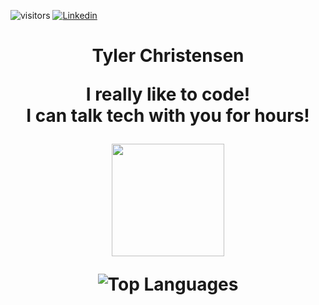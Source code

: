 ![visitors](https://visitor-badge.glitch.me/badge?page_id=${Tylerchristensen100}.${Tylerchristensen100.github.io})
[![Linkedin](https://img.shields.io/badge/linked-in-369?style=flat-square&logo=linkedin&logoColor=white&color=blue)](https://www.linkedin.com/in/tyler-c-83900b11b/)



<h1 align="center">Tyler Christensen
  
  
  I really like to code!
  <br>
  I can talk tech with you for hours!
  <br>
  

<div align="center">
<img height="180em" src="https://github-readme-stats.vercel.app/api?username=Tylerchristensen100&show_icons=true&hide_border=true&&count_private=true&include_all_commits=true" />

  
  
  ![Top Languages](https://github-readme-stats.vercel.app/api/top-langs/?username=Tylerchristensen100&layout=compact)


  
  
  
  
  
